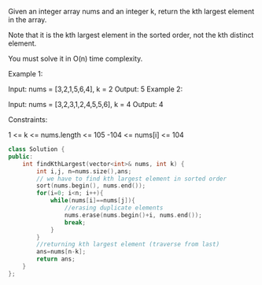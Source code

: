 Given an integer array nums and an integer k, return the kth largest element in the array.

Note that it is the kth largest element in the sorted order, not the kth distinct element.

You must solve it in O(n) time complexity.

 

Example 1:

Input: nums = [3,2,1,5,6,4], k = 2
Output: 5
Example 2:

Input: nums = [3,2,3,1,2,4,5,5,6], k = 4
Output: 4
 

Constraints:

1 <= k <= nums.length <= 105
-104 <= nums[i] <= 104

```cpp
class Solution {
public:
    int findKthLargest(vector<int>& nums, int k) {
        int i,j, n=nums.size(),ans;
        // we have to find kth largest element in sorted order
        sort(nums.begin(), nums.end());
        for(i=0; i<n; i++){
            while(nums[i]==nums[j]){
                //erasing duplicate elements 
                nums.erase(nums.begin()+i, nums.end());
                break;
            }
        }
        //returning kth largest element (traverse from last)
        ans=nums[n-k];
        return ans;
    }
};
```
